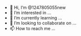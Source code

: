 - 👋 Hi, I’m @1247805055new
- 👀 I’m interested in ...
- 🌱 I’m currently learning ...
- 💞️ I’m looking to collaborate on ...
- 📫 How to reach me ...

<!---
1247805055new/1247805055new is a ✨ special ✨ repository because its `README.md` (this file) appears on your GitHub profile.
You can click the Preview link to take a look at your changes.
--->
